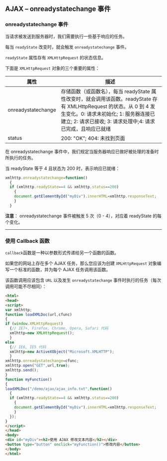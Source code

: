 ## AJAX – onreadystatechange 事件

### onreadystatechange 事件

当请求被发送到服务器时，我们需要执行一些基于响应的任务。

每当 `readyState` 改变时，就会触发 `onreadystatechange` 事件。

`readyState` 属性存有 `XMLHttpRequest` 的状态信息。

下面是 `XMLHttpRequest` 对象的三个重要的属性：

|属性	|描述|
|---|---|
|onreadystatechange| 存储函数（或函数名），每当 readyState 属性改变时，就会调用该函数。readyState	存有 XMLHttpRequest 的状态。从 0 到 4 发生变化。0: 请求未初始化; 1: 服务器连接已建立; 2: 请求已接收; 3: 请求处理中;4: 请求已完成，且响应已就绪|
|status|	200: "OK"; 404: 未找到页面|

在 onreadystatechange 事件中，我们规定当服务器响应已做好被处理的准备时所执行的任务。

当 readyState 等于 4 且状态为 200 时，表示响应已就绪：

```javascript
xmlhttp.onreadystatechange=function()
  {
  if (xmlhttp.readyState==4 && xmlhttp.status==200)
    {
    document.getElementById("myDiv").innerHTML=xmlhttp.responseText;
    }
  }
```

**注意**： onreadystatechange 事件被触发 5 次（0 - 4），对应着 readyState 的每个变化。

---

### 使用 Callback 函数

`callback`函数是一种以参数形式传递给另一个函数的函数。

如果您的网站上存在多个 AJAX 任务，那么您应该为创建 `XMLHttpRequest` 对象编写一个标准的函数，并为每个 AJAX 任务调用该函数。

该函数调用应该包含 `URL` 以及发生 `onreadystatechange` 事件时执行的任务（每次调用可能不尽相同）：

```html
<html>
<head>
<script>
var xmlhttp;
function loadXMLDoc(url,cfunc)
{
if (window.XMLHttpRequest)
  {// IE7+, Firefox, Chrome, Opera, Safari 代码
  xmlhttp=new XMLHttpRequest();
  }
else
  {// IE6, IE5 代码
  xmlhttp=new ActiveXObject("Microsoft.XMLHTTP");
  }
xmlhttp.onreadystatechange=cfunc;
xmlhttp.open("GET",url,true);
xmlhttp.send();
}
function myFunction()
{
loadXMLDoc("/demo/ajax/ajax_info.txt",function()
  {
  if (xmlhttp.readyState==4 && xmlhttp.status==200)
    {
    document.getElementById("myDiv").innerHTML=xmlhttp.responseText;
    }
  });
}
</script>
</head>
<body>
<div id="myDiv"><h2>使用 AJAX 修改文本内容</h2></div>
<button type="button" onclick="myFunction()">修改内容</button>
</body>
</html>
```

